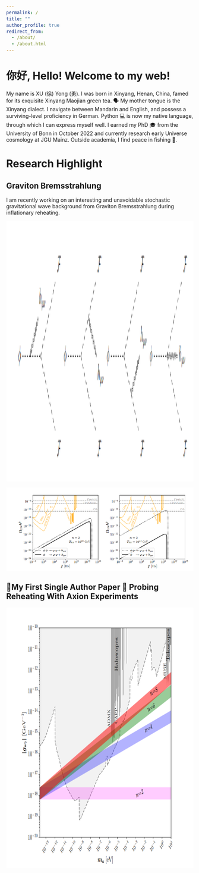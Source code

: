 ```yaml
---
permalink: /
title: ""
author_profile: true
redirect_from: 
  - /about/
  - /about.html
---
```

# 你好, Hello! Welcome to my web! 

My name is XU (徐) Yong (勇). I was born in Xinyang, Henan, China, famed for its exquisite Xinyang Maojian green tea. 🗣️ My mother tongue is the Xinyang dialect. I navigate between  Mandarin and English, and possess a surviving-level proficiency in German. Python 💻 is now my native language, through which I can express myself well. I earned my PhD 🎓 from the University of Bonn in October 2022 and currently research early Universe cosmology at JGU Mainz. Outside academia, I find peace in fishing 🎣. 
<!--Join me on a journey where curiosity knows no bounds 🌌.-->

<!-- [CV Page](https://yongxudm.github.io/cv/)-->

<!--  [Inspire Page](https://inspirehep.net/authors/1737900?ui-citation-summary=true)-->

Research Highlight
======

Graviton Bremsstrahlung
--
I am recently working on an interesting and unavoidable stochastic gravitational wave background from Graviton Bremsstrahlung during inflationary reheating.

<img src="/images/phi_hFF.png" alt="Editing a markdown file for a talk" width="800" height="700">

![Editing a markdown file for a talk](/images/GW.png)

🌟My First Single Author Paper 🌟 Probing Reheating With Axion Experiments
--


<img src="/images/ALP.png" alt="Editing a markdown file for a talk" width="800" height="700">

<!-- ![Editing a markdown file for a talk](/images/ALP.png)-->

<!-- Black Hole Superradiance -->

<!-- Dark Matter -->

<!-- Baryogenesis-->

<!--Cosmic Inflation -->

<!--The Physics of Reheating-->
<!-- Problems and questions i wish to attack when I am settled-->


